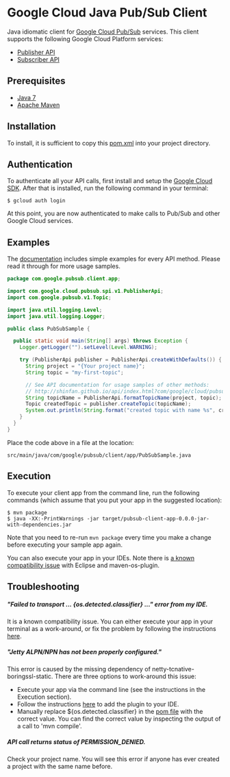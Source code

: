 Google Cloud Java Pub/Sub Client
================================

Java idiomatic client for [Google Cloud Pub/Sub](https://cloud.google.com/pubsub/) services.
This client supports the following Google Cloud Platform services:

- [Publisher API](http://shinfan.github.io/api/index.html?com/google/cloud/pubsub/spi/v1/PublisherApi.html)
- [Subscriber API](http://shinfan.github.io/api/index.html?com/google/cloud/pubsub/spi/v1/SubscriberApi.html)

Prerequisites
----------

- [Java 7](http://www.oracle.com/technetwork/java/javase/downloads/jre7-downloads-1880261.html)
- [Apache Maven](https://maven.apache.org/)

Installation
----------

To install, it is sufficient to copy this [pom.xml](http://shinfan.github.io/pom.xml) into your project directory.

Authentication
--------------

To authenticate all your API calls, first install and setup the [Google Cloud SDK](https://cloud.google.com/sdk/).
After that is installed, run the following command in your terminal:

```
$ gcloud auth login
```
At this point, you are now authenticated to make calls to Pub/Sub and other Google Cloud services.

Examples
-------------

The [documentation](http://shinfan.github.io/api/index.html?com/google/cloud/pubsub/spi/v1/package-summary.html)
includes simple examples for every API method. Please read it through for more usage samples.


```java
package com.google.pubsub.client.app;

import com.google.cloud.pubsub.spi.v1.PublisherApi;
import com.google.pubsub.v1.Topic;

import java.util.logging.Level;
import java.util.logging.Logger;

public class PubSubSample {

  public static void main(String[] args) throws Exception {
    Logger.getLogger("").setLevel(Level.WARNING);

    try (PublisherApi publisher = PublisherApi.createWithDefaults()) {
      String project = "{Your project name}";
      String topic = "my-first-topic";

      // See API documentation for usage samples of other methods:
      // http://shinfan.github.io/api/index.html?com/google/cloud/pubsub/spi/v1/PublisherApi.html
      String topicName = PublisherApi.formatTopicName(project, topic);
      Topic createdTopic = publisher.createTopic(topicName);
      System.out.println(String.format("created topic with name %s", createdTopic.getName()));
    }
  }
}
```

Place the code above in a file at the location:

```
src/main/java/com/google/pubsub/client/app/PubSubSample.java
```

Execution
--------------

To execute your client app from the command line, run the following commands (which assume that
you put your app in the suggested location):

```
$ mvn package
$ java -XX:-PrintWarnings -jar target/pubsub-client-app-0.0.0-jar-with-dependencies.jar
```

Note that you need to re-run `mvn package` every time you make a change before executing your sample app again.

You can also execute your app in your IDEs. Note there is [a known compatibility issue](https://github.com/trustin/os-maven-plugin#issues-with-eclipse-m2e-or-other-ides)
with Eclipse and maven-os-plugin.


Troubleshooting
-------------

##### "Failed to transport ... {os.detected.classifier} ..." error from my IDE.

It is a known compatibility issue. You can either execute your app in your terminal as a work-around, or fix the problem by following the instructions [here](https://github.com/trustin/os-maven-plugin#issues-with-eclipse-m2e-or-other-ides).

##### "Jetty ALPN/NPN has not been properly configured."

This error is caused by the missing dependency of netty-tcnative-boringssl-static.
There are three options to work-around this issue:

- Execute your app via the command line (see the instructions in the Execution section).
- Follow the instructions [here](https://github.com/trustin/os-maven-plugin#issues-with-eclipse-m2e-or-other-ides)
  to add the plugin to your IDE.
- Manually replace ${os.detected.classifier} in the [pom file](http://shinfan.github.io/pom.xml)
  with the correct value. You can find the correct value by inspecting the output of a call to 'mvn compile'.

##### API call returns status of PERMISSION_DENIED.

Check your project name. You will see this error if anyone has ever created a project with the same name before.
